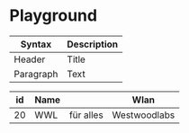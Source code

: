 # Playground

| Syntax      | Description |
| ----------- | ----------- |
| Header      | Title       |
| Paragraph   | Text        |

| id | Name |   | Wlan | 
| --- | --- | --- | --- | 
| 20 | WWL | für alles  | Westwoodlabs | 